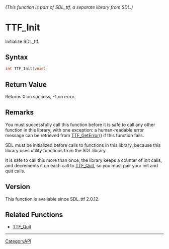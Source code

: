 ###### (This function is part of SDL_ttf, a separate library from SDL.)
# TTF_Init

Initialize SDL_ttf.

## Syntax

```c
int TTF_Init(void);

```

## Return Value

Returns 0 on success, -1 on error.

## Remarks

You must successfully call this function before it is safe to call any
other function in this library, with one exception: a human-readable error
message can be retrieved from [TTF_GetError](TTF_GetError)() if this
function fails.

SDL must be initialized before calls to functions in this library, because
this library uses utility functions from the SDL library.

It is safe to call this more than once; the library keeps a counter of init
calls, and decrements it on each call to [TTF_Quit](TTF_Quit), so you must
pair your init and quit calls.

## Version

This function is available since SDL_ttf 2.0.12.

## Related Functions

* [TTF_Quit](TTF_Quit)

----
[CategoryAPI](CategoryAPI)


